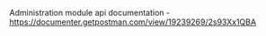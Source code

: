 Administration module
api documentation - https://documenter.getpostman.com/view/19239269/2s93Xx1QBA
